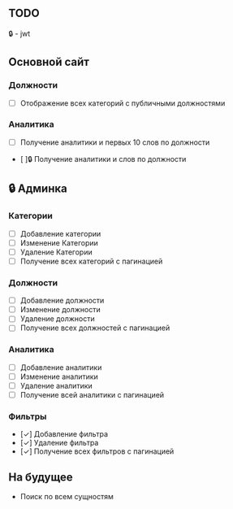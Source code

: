 ## TODO

🔒 - jwt

## Основной сайт

### **Должности**
- [ ] Отображение всех категорий с публичными должностями 

### **Аналитика**
- [ ] Получение аналитики и первых 10 слов по должности
- [ ]🔒 Получение аналитики и слов по должности

## 🔒 Админка
### **Категории**
- [ ] Добавление категории
- [ ] Изменение Категории
- [ ] Удаление Категории
- [ ] Получение всех категорий с пагинацией

### **Должности**
- [ ] Добавление должности
- [ ] Изменение должности
- [ ] Удаление должности
- [ ] Получение всех должностей с пагинацией

### **Аналитика**
- [ ] Добавление аналитики
- [ ] Изменение аналитики
- [ ] Удаление аналитики
- [ ] Получение всей аналитики с пагинацией

### **Фильтры**
- [✓] Добавление фильтра
- [✓] Удаление фильтра
- [✓] Получение всех фильтров с пагинацией

## На будущее
- Поиск по всем сущностям
